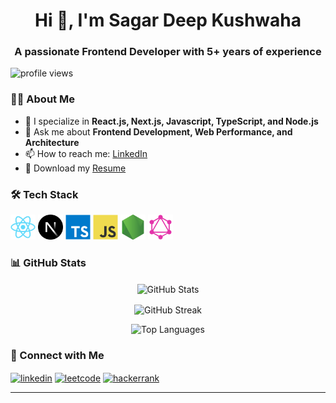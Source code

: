 <h1 align="center">Hi 👋, I'm Sagar Deep Kushwaha</h1>
<h3 align="center">A passionate Frontend Developer with 5+ years of experience</h3>

<p align="left"> 
  <img src="https://komarev.com/ghpvc/?username=sagar-deep-kushwaha&label=Profile%20views&color=0e75b6&style=flat" alt="profile views" /> 
</p>

### 👨‍💻 About Me

- 🌱 I specialize in **React.js, Next.js, Javascript, TypeScript, and Node.js**
- 💬 Ask me about **Frontend Development, Web Performance, and Architecture**
- 📫 How to reach me: [LinkedIn](Your-LinkedIn-URL)
- 📄 Download my [Resume](Your-Resume-Link)

### 🛠️ Tech Stack

<p align="left">
<img src="https://raw.githubusercontent.com/devicons/devicon/master/icons/react/react-original.svg" alt="react" width="40" height="40"/>
<img src="https://raw.githubusercontent.com/devicons/devicon/master/icons/nextjs/nextjs-original.svg" alt="nextjs" width="40" height="40"/>
<img src="https://raw.githubusercontent.com/devicons/devicon/master/icons/typescript/typescript-original.svg" alt="typescript" width="40" height="40"/>
<img src="https://raw.githubusercontent.com/devicons/devicon/master/icons/javascript/javascript-original.svg" alt="javascript" width="40" height="40"/>
<img src="https://raw.githubusercontent.com/devicons/devicon/master/icons/nodejs/nodejs-original.svg" alt="nodejs" width="40" height="40"/>
<img src="https://raw.githubusercontent.com/devicons/devicon/master/icons/graphql/graphql-plain.svg" alt="graphql" width="40" height="40"/>
</p>

### 📊 GitHub Stats

<p align="center">
  <img align="center" src="https://github-readme-stats.vercel.app/api?username=sagardeep77&show_icons=true&theme=radical" alt="GitHub Stats" />
</p>

<p align="center">
  <img align="center" src="https://github-readme-streak-stats.herokuapp.com/?user=sagardeep77&theme=radical" alt="GitHub Streak" />
</p>

<p align="center">
  <img src="https://github-readme-stats.vercel.app/api/top-langs/?username=sagardeep77&layout=compact&theme=radical" alt="Top Languages" />
</p>

### 🤝 Connect with Me

<p align="left">
<a href="your-linkedin-url" target="blank"><img align="center" src="https://raw.githubusercontent.com/rahuldkjain/github-profile-readme-generator/master/src/images/icons/Social/linked-in-alt.svg" alt="linkedin" height="30" width="40" /></a>
<a href="your-leetcode-url" target="blank"><img align="center" src="https://raw.githubusercontent.com/rahuldkjain/github-profile-readme-generator/master/src/images/icons/Social/leet-code.svg" alt="leetcode" height="30" width="40" /></a>
<a href="your-hackerrank-url" target="blank"><img align="center" src="https://raw.githubusercontent.com/rahuldkjain/github-profile-readme-generator/master/src/images/icons/Social/hackerrank.svg" alt="hackerrank" height="30" width="40" /></a>
</p>

---



